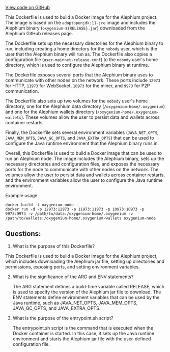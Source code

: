 [View code on GitHub](https://github.com/oxygenium/oxygenium/docker/release/Dockerfile.release.adoptjdk)

This Dockerfile is used to build a Docker image for the Alephium project. The image is based on the `adoptopenjdk:11-jre` image and includes the Alephium binary (`oxygenium-${RELEASE}.jar`) downloaded from the Alephium GitHub releases page. 

The Dockerfile sets up the necessary directories for the Alephium binary to run, including creating a home directory for the `nobody` user, which is the user that the Alephium binary will run as. The Dockerfile also copies a configuration file (`user-mainnet-release.conf`) to the `nobody` user's home directory, which is used to configure the Alephium binary at runtime. 

The Dockerfile exposes several ports that the Alephium binary uses to communicate with other nodes on the network. These ports include `12973` for HTTP, `11973` for WebSocket, `10973` for the miner, and `9973` for P2P communication. 

The Dockerfile also sets up two volumes for the `nobody` user's home directory, one for the Alephium data directory (`/oxygenium-home/.oxygenium`) and one for the Alephium wallets directory (`/oxygenium-home/.oxygenium-wallets`). These volumes allow the user to persist data and wallets across container restarts. 

Finally, the Dockerfile sets several environment variables (`JAVA_NET_OPTS`, `JAVA_MEM_OPTS`, `JAVA_GC_OPTS`, and `JAVA_EXTRA_OPTS`) that can be used to configure the Java runtime environment that the Alephium binary runs in. 

Overall, this Dockerfile is used to build a Docker image that can be used to run an Alephium node. The image includes the Alephium binary, sets up the necessary directories and configuration files, and exposes the necessary ports for the node to communicate with other nodes on the network. The volumes allow the user to persist data and wallets across container restarts, and the environment variables allow the user to configure the Java runtime environment. 

Example usage:

```
docker build -t oxygenium-node .
docker run -d -p 12973:12973 -p 11973:11973 -p 10973:10973 -p 9973:9973 -v /path/to/data:/oxygenium-home/.oxygenium -v /path/to/wallets:/oxygenium-home/.oxygenium-wallets oxygenium-node
```
## Questions: 
 1. What is the purpose of this Dockerfile?
   
   This Dockerfile is used to build a Docker image for the Alephium project, which includes downloading the Alephium jar file, setting up directories and permissions, exposing ports, and setting environment variables.

2. What is the significance of the ARG and ENV statements?
   
   The ARG statement defines a build-time variable called RELEASE, which is used to specify the version of the Alephium jar file to download. The ENV statements define environment variables that can be used by the Java runtime, such as JAVA_NET_OPTS, JAVA_MEM_OPTS, JAVA_GC_OPTS, and JAVA_EXTRA_OPTS.

3. What is the purpose of the entrypoint.sh script?
   
   The entrypoint.sh script is the command that is executed when the Docker container is started. In this case, it sets up the Java runtime environment and starts the Alephium jar file with the user-defined configuration file.